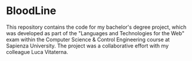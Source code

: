 # BloodLine
This repository contains the code for my bachelor's degree project, which was developed as part of the "Languages and Technologies for the Web" exam within the Computer Science &amp; Control Engineering course at Sapienza University. The project was a collaborative effort with my colleague Luca Vitaterna.
